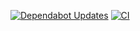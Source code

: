 [![Dependabot Updates](https://github.com/hideyuki-matsuyama/nova_lance/actions/workflows/dependabot/dependabot-updates/badge.svg)](https://github.com/hideyuki-matsuyama/nova_lance/actions/workflows/dependabot/dependabot-updates)
[![CI](https://github.com/hideyuki-matsuyama/nova_lance/actions/workflows/ci.yml/badge.svg)](https://github.com/hideyuki-matsuyama/nova_lance/actions/workflows/ci.yml)
